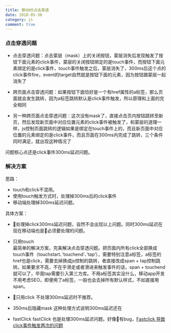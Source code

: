 ```yaml
---
title: 移动H5点击穿透
date: 2018-05-30
category: js
comment: true
---
```


### 点击穿透问题

 - 点击穿透问题：点击蒙层（mask）上的关闭按钮，蒙层消失后发现触发了按钮下面元素的click事件，蒙层的关闭按钮绑定的是touch事件，而按钮下面元素绑定的是click事件，touch事件触发之后，蒙层消失了，300ms后这个点的click事件fire，event的target自然就是按钮下面的元素，因为按钮跟蒙层一起消失了

 - 跨页面点击穿透问题：如果按钮下面恰好是一个有href属性的a标签，那么页面就会发生跳转，因为a标签跳转默认是click事件触发，所以原理和上面的完全相同

 - 另一种跨页面点击穿透问题：这次没有mask了，直接点击页内按钮跳转至新页，然后发现新页面中对应位置元素的click事件被触发了，和蒙层的道理一样，js控制页面跳转的逻辑如果是绑定在touch事件上的，而且新页面中对应位置的元素绑定的是click事件，而且页面在300ms内完成了跳转，三个条件同时满足，就出现这种情况了

问题核心点还是click事件300ms延迟问题。

### 解决方案

思路：      
- touch和click不混用。
- 使用touch触发方式时，处理掉300ms后的click事件
- 移动端处理掉300ms延迟问题。

具体方案： 

- 处理掉click300ms延迟问题，自然不会出现以上问题。同时300ms延迟在现在移动端也是必须要处理的问题。

- 只用touch     
最简单的解决方案，完美解决点击穿透问题。把页面内所有click全部换成touch事件（touchstart、’touchend’、’tap’），需要特别注意a标签，a标签的href也是click，需要去掉换成js控制的跳转，者直接改成span + tap控制跳转。如果要求不高，不在乎滑走或者滑进来触发事件的话，span + touchend就可以了，毕竟tap需要引入第三方库。不用a标签其实没什么，移动app开发不用考虑SEO，即便用了a标签，一般也会去掉所有默认样式，不如直接用span。

- 只用click
不处理300ms延迟时不推荐。

- 350ms后隐藏mask
这种处理方式说明300ms延迟还在

- fastClick
fastClick 也是处理300ms延迟问题。好像有bug，[Fastclick 导致click事件触发两次的问题](https://blog.csdn.net/forevercjl/article/details/46730157)

